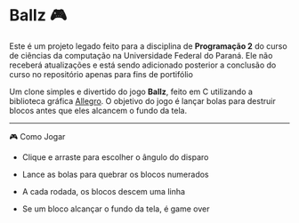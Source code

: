 # Ballz 🎮

Este é um projeto legado feito para a disciplina de **Programação 2** do curso de ciências da computação na Universidade Federal do Paraná. Ele não receberá atualizações e está sendo adicionado posterior a conclusão do curso no repositório apenas para fins de portifólio

Um clone simples e divertido do jogo **Ballz**, feito em C utilizando a biblioteca gráfica [Allegro](https://liballeg.org/). O objetivo do jogo é lançar bolas para destruir blocos antes que eles alcancem o fundo da tela.

---

🎮 Como Jogar
- Clique e arraste para escolher o ângulo do disparo

- Lance as bolas para quebrar os blocos numerados

- A cada rodada, os blocos descem uma linha

- Se um bloco alcançar o fundo da tela, é game over
